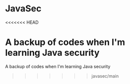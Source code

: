 # JavaSec
<<<<<<< HEAD

A backup of codes when I'm learning Java security
=======
A backup of codes when I'm learning Java security
>>>>>>> javasec/main
